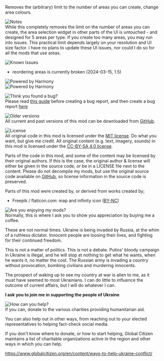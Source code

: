 Removes the (arbitrary) limit to the number of areas you can create, change area colours.

![Notes](https://headers.karel-kroeze.nl/title/Notes.png)  
While this completely removes the limit on the number of areas you can create, the area selection widget in other parts of the UI is untouched - and designed for 5 areas per type. If you create too many areas, you may run into issues. This practical limit depends largely on your resolution and UI size factor. I have no plans to update these UI issues, nor could I do so for all the mods that use areas.

![Known Issues](https://headers.karel-kroeze.nl/title/Known%20Issues.png)  
- reordering areas is currently broken (2024-03-15, 1.5)

![Powered by Harmony](https://headers.karel-kroeze.nl/title/Powered%20by%20Harmony.png)  
![Powered by Harmony](https://raw.githubusercontent.com/pardeike/Harmony/master/HarmonyLogo.png)

![Think you found a bug?](https://headers.karel-kroeze.nl/title/Think%20you%20found%20a%20bug%3F.png)  
Please read [this guide](http://steamcommunity.com/sharedfiles/filedetails/?id=725234314) before creating a bug report,
and then create a bug report [here](https://github.com/fluffy-mods/AreaUnlocker/issues)

![Older versions](https://headers.karel-kroeze.nl/title/Older%20versions.png)  
All current and past versions of this mod can be downloaded from [GitHub](https://github.com/fluffy-mods/AreaUnlocker/releases).

![License](https://headers.karel-kroeze.nl/title/License.png)  
All original code in this mod is licensed under the [MIT license](https://opensource.org/licenses/MIT). Do what you want, but give me credit.
All original content (e.g. text, imagery, sounds) in this mod is licensed under the [CC-BY-SA 4.0 license](http://creativecommons.org/licenses/by-sa/4.0/).

Parts of the code in this mod, and some of the content may be licensed by their original authors. If this is the case, the original author & license will either be given in the source code, or be in a LICENSE file next to the content. Please do not decompile my mods, but use the original source code available on [GitHub](https://github.com/fluffy-mods/AreaUnlocker/), so license information in the source code is preserved.

Parts of this mod were created by, or derived from works created by;
- Freepik / flaticon.com: map and infinity icon ([BY-NC](https://www.freepik.com/))


![Are you enjoying my mods?](https://headers.karel-kroeze.nl/title/Are%20you%20enjoying%20my%20mods%3F.png)  
Normally, this is where I ask you to show you appreciation by buying me a coffee.

These are not normal times. Ukraine is being invaded by Russia, at the whim of a ruthless dictator. Innocent people are loosing their lives, and fighting for their continued freedom.

This is not a matter of politics. This is not a debate. Putins' bloody campaign in Ukraine is illegal, and he will stop at nothing to get what he wants, when he wants it, no matter the cost. The Russian army is invading a country without provocation, bombing civilians and murdering innocents.

The prospect of waking up to see my country at war is alien to me, as it must have seemed to most Ukrainians. I can do little to influence the outcome of current affairs, but I will do whatever I can.

**I ask you to join me in supporting the people of Ukraine**

![How can you help?](https://headers.karel-kroeze.nl/title/How%20can%20you%20help%3F.png)  
If you can, donate to the various charities providing humanitarian aid. 

You can also help out in other ways, from reaching out to your elected representatives to helping fact-check social media. 

If you don't know where to donate, or how to start helping, Global Citizen maintains a list of charitable organizations active in the region and other ways in which you can help. 

<https://www.globalcitizen.org/en/content/ways-to-help-ukraine-conflict/>
